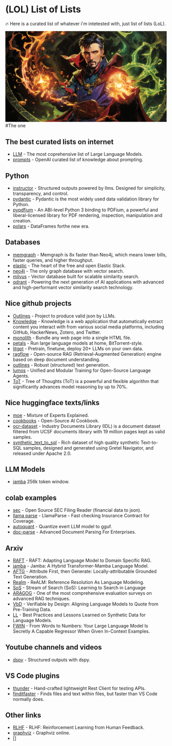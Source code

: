 # (LOL) List of Lists



🔥 Here is a curated list of whatever i'm intetested with, just list of lists (LoL).

![](resources/magic.jpg)
#The one
## The best curated lists on internet
- [LLM](https://github.com/Hannibal046/Awesome-LLM) - The most coprehensive list of Large Language Models.
- [prompts](https://github.com/openai/openai-cookbook/blob/main/articles/related_resources.md) - OpenAI curated list of knowledge about prompting.

## Python
- [instructor](https://python.useinstructor.com/) - Structured outputs powered by llms. Designed for simplicity, transparency, and control.
- [pydantic](https://docs.pydantic.dev/latest/) - Pydantic is the most widely used data validation library for Python.
- [pypdfium](https://github.com/pypdfium2-team/pypdfium2) - An ABI-level Python 3 binding to PDFium, a powerful and liberal-licensed library for PDF rendering, inspection, manipulation and creation.
- [polars](https://pola.rs/) - DataFrames forthe new era.

## Databases
 - [memgraph](https://memgraph.com/) - Memgraph is 8x faster than Neo4j, which means lower bills, faster queries, and higher throughput.
 - [elastic](https://www.elastic.co/elasticsearch) - The heart of the free and open Elastic Stack.
 - [neo4j](https://neo4j.com/) - The only graph database with vector search.
 - [milvus](https://milvus.io/) - Vector database built for scalable similarity search.
 - [qdrant](https://qdrant.tech/) - Powering the next generation of AI applications with advanced and high-performant vector similarity search technology.

## Nice github projects
- [Outlines](https://github.com/outlines-dev/outlines) - Project to produce valid json by LLMs.
- [Knowledge](https://github.com/raphaelsty/knowledge) - Knowledge is a web application that automatically extract content you interact with from various social media platforms, including GitHub, HackerNews, Zotero, and Twitter.
- [monolith](https://github.com/Y2Z/monolith) - Bundle any web page into a single HTML file.
- [petals](https://github.com/bigscience-workshop/petals) - Run large language models at home, BitTorrent-style.
- [litgpt](https://github.com/Lightning-AI/litgpt) - Pretrain, finetune, deploy 20+ LLMs on your own data.
- [ragflow](https://github.com/infiniflow/ragflow) - Open-source RAG (Retrieval-Augmented Generation) engine based on deep document understanding.
- [outlines](https://github.com/outlines-dev/outlines) - Robust (structured) text generation.
- [lumos](https://github.com/allenai/lumos) - Unified and Modular Training for Open-Source Language Agents.
- [ToT](https://github.com/kyegomez/tree-of-thoughts) - Tree of Thoughts (ToT) is a powerful and flexible algorithm that significantly advances model reasoning by up to 70%. 

## Nice huggingface texts/links
- [moe](https://huggingface.co/blog/moe) - Mixture of Experts Explained.
- [cookbooks](https://huggingface.co/learn/cookbook/index) - Open-Source AI Cookbook.
- [ocr-dataset](https://huggingface.co/collections/pixparse/pdf-document-ocr-datasets-660701430b0346f97c4bc628) - Industry Documents Library (IDL) is a document dataset filtered from UCSF documents library with 19 million pages kept as valid samples.
- [synthetic_text_to_sql](https://huggingface.co/datasets/gretelai/synthetic_text_to_sql) - Rich dataset of high quality synthetic Text-to-SQL samples, designed and generated using Gretel Navigator, and released under Apache 2.0.

## LLM Models
 - [jamba](https://huggingface.co/ai21labs/Jamba-v0.1) 256k token window.

## colab examples
- [sec](https://colab.research.google.com/gist/virattt/04c9f7cc31e21f2f433906d27b84ed25/oss-sec-filing-reader.ipynb) - Open Source SEC Filing Reader (financial data to json).
- [llama parse](https://colab.research.google.com/gist/seldo/f6b3515db1f4dd7976d70d54054f6996/demo_insurance.ipynb) - LlamaParse - Fast checking Insurance Contract for Coverage.
- [autoquant](https://colab.research.google.com/drive/1b6nqC7UZVt8bx4MksX7s656GXPM-eWw4?usp=sharing#scrollTo=fD24jJxq7t3k) - Quantize evert LLM model to gguf.
- [doc-parse](https://colab.research.google.com/drive/1xJzQdsgy6zH7H1igwT2CTx-JzgG0mCq2?usp=sharing) - Advanced Document Parsing For Enterprises.

## Arxiv
- [RAFT](https://arxiv.org/abs/2403.10131) - RAFT: Adapting Language Model to Domain Specific RAG.
- [jamba](https://arxiv.org/abs/2403.19887) - Jamba: A Hybrid Transformer-Mamba Language Model.
- [AFTG](https://arxiv.org/abs/2403.17104) - Attribute First, then Generate: Locally-attributable Grounded Text Generation.
- [Realm](https://arxiv.org/html/2403.20329v1) - ReALM: Reference Resolution As Language Modeling.
- [SoS](https://arxiv.org/abs/2404.03683) - Stream of Search (SoS): Learning to Search in Language
- [ARAGOG](https://arxiv.org/pdf/2404.01037.pdf) - One of the most comprehensive evaluation surveys on advanced RAG techniques.
- [VbD](https://arxiv.org/abs/2404.03862) - Verifiable by Design: Aligning Language Models to Quote from Pre-Training Data.
- [LL](https://arxiv.org/abs/2404.07503) - Best Practices and Lessons Learned on Synthetic Data for Language Models.
- [FWtN](https://arxiv.org/abs/2404.07544) - From Words to Numbers: Your Large Language Model Is Secretly A Capable Regressor When Given In-Context Examples.

## Youtube channels and videos
- [dspy](https://www.youtube.com/watch?v=tVw3CwrN5-8) - Structured outputs with dspy.

## VS Code plugins
- [thunder](https://www.thunderclient.com/) - Hand-crafted lightweight Rest Client for testing APIs.
- [finditfaster](https://github.com/tomrijndorp/vscode-finditfaster) - Finds files and text within files, but faster than VS Code normally does.

## Other links
 - [RLHF](https://huyenchip.com/2023/05/02/rlhf.html) - RLHF: Reinforcement Learning from Human Feedback.
 - [graphviz](https://dreampuf.github.io/GraphvizOnline/) - Graphviz online.
 - []
